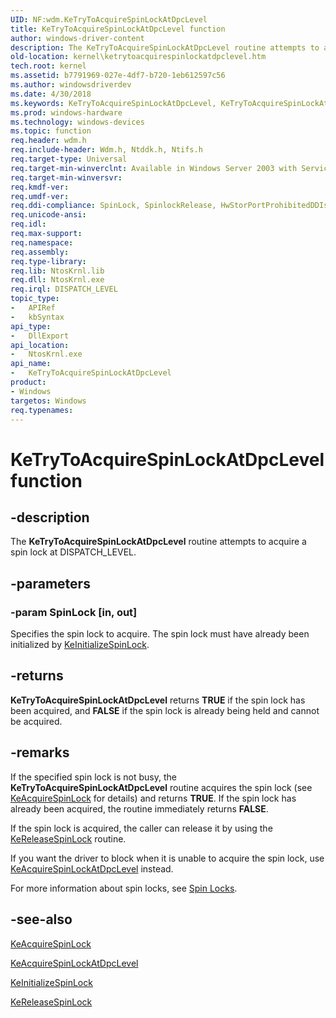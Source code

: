 ```yaml
---
UID: NF:wdm.KeTryToAcquireSpinLockAtDpcLevel
title: KeTryToAcquireSpinLockAtDpcLevel function
author: windows-driver-content
description: The KeTryToAcquireSpinLockAtDpcLevel routine attempts to acquire a spin lock at DISPATCH_LEVEL.
old-location: kernel\ketrytoacquirespinlockatdpclevel.htm
tech.root: kernel
ms.assetid: b7791969-027e-4df7-b720-1eb612597c56
ms.author: windowsdriverdev
ms.date: 4/30/2018
ms.keywords: KeTryToAcquireSpinLockAtDpcLevel, KeTryToAcquireSpinLockAtDpcLevel routine [Kernel-Mode Driver Architecture], k105_416ac5db-d064-4ced-8cf8-311aca8dae7f.xml, kernel.ketrytoacquirespinlockatdpclevel, wdm/KeTryToAcquireSpinLockAtDpcLevel
ms.prod: windows-hardware
ms.technology: windows-devices
ms.topic: function
req.header: wdm.h
req.include-header: Wdm.h, Ntddk.h, Ntifs.h
req.target-type: Universal
req.target-min-winverclnt: Available in Windows Server 2003 with Service Pack 1 (SP1) and later versions of Windows.
req.target-min-winversvr: 
req.kmdf-ver: 
req.umdf-ver: 
req.ddi-compliance: SpinLock, SpinlockRelease, HwStorPortProhibitedDDIs
req.unicode-ansi: 
req.idl: 
req.max-support: 
req.namespace: 
req.assembly: 
req.type-library: 
req.lib: NtosKrnl.lib
req.dll: NtosKrnl.exe
req.irql: DISPATCH_LEVEL
topic_type:
-	APIRef
-	kbSyntax
api_type:
-	DllExport
api_location:
-	NtosKrnl.exe
api_name:
-	KeTryToAcquireSpinLockAtDpcLevel
product:
- Windows
targetos: Windows
req.typenames: 
---
```


# KeTryToAcquireSpinLockAtDpcLevel function


## -description


The <b>KeTryToAcquireSpinLockAtDpcLevel</b> routine attempts to acquire a spin lock at DISPATCH_LEVEL.


## -parameters




### -param SpinLock [in, out]

Specifies the spin lock to acquire. The spin lock must have already been initialized by <a href="https://msdn.microsoft.com/library/windows/hardware/ff552160">KeInitializeSpinLock</a>.


## -returns



<b>KeTryToAcquireSpinLockAtDpcLevel</b> returns <b>TRUE</b> if the spin lock has been acquired, and <b>FALSE</b> if the spin lock is already being held and cannot be acquired.




## -remarks



If the specified spin lock is not busy, the <b>KeTryToAcquireSpinLockAtDpcLevel</b> routine acquires the spin lock (see <a href="https://msdn.microsoft.com/library/windows/hardware/ff551917">KeAcquireSpinLock</a> for details) and returns <b>TRUE</b>. If the spin lock has already been acquired, the routine immediately returns <b>FALSE</b>.

If the spin lock is acquired, the caller can release it by using the <a href="https://msdn.microsoft.com/library/windows/hardware/ff553145">KeReleaseSpinLock</a> routine.

If you want the driver to block when it is unable to acquire the spin lock, use <a href="https://msdn.microsoft.com/library/windows/hardware/ff551921">KeAcquireSpinLockAtDpcLevel</a> instead.

For more information about spin locks, see <a href="https://msdn.microsoft.com/library/windows/hardware/ff563830">Spin Locks</a>.




## -see-also




<a href="https://msdn.microsoft.com/library/windows/hardware/ff551917">KeAcquireSpinLock</a>



<a href="https://msdn.microsoft.com/library/windows/hardware/ff551921">KeAcquireSpinLockAtDpcLevel</a>



<a href="https://msdn.microsoft.com/library/windows/hardware/ff552160">KeInitializeSpinLock</a>



<a href="https://msdn.microsoft.com/library/windows/hardware/ff553145">KeReleaseSpinLock</a>
 

 

